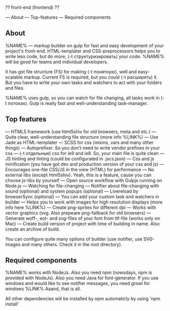 ??
front-end (frontend)
??

— About
— Top-features
— Required components




About
-----

%NAME% — markup builder on gulp for fast and easy development of your project's front-end. HTML-templater and CSS-preprocessors helps you to write less code, but do more, (-t структуризировать) your code. %NAME% will be good for teams and individual developers.

It has got file structure (FS) for making (-t понятную), well and easy-scalable markup. Current FS is required, but you could (-t расширять) it. But you have to write your own tasks and watchers to act with your folders and files.

%NAME% uses gulp, so you can watch for file changing, all tasks work in (-t потоках). Gulp is really fast and well-understanding task-manager.


Top features
------------

— HTML5 framework (use html5shiv for old browsers, meta and etc.)
— Quite clear, well-understanding file structure (more info %LINK%)
— Use Jade as HTML-templater
— SCSS for css (mixins, vars and many other things)
— Autoprefixer. So you don't need to write vendor prefixes in your css
— (-t отдельные) css for ie9 and ie8. So, your main file is quite clean
— JS hinting and linting (could be configurated in .jscs.json)
— Css and js minification (you have got dev and production version of your css and js)
— Encourages one-file CSS/JS in the view (HTML) for performance
— No external libs (except html5shiv). Yeah, this is a feature, cause you can choose js-libs by yourself
— Open source workflow with Gulpjs running on Node.js
— Watching for file-changing
— Notifier about file-changing with sound (optional) and system popups (optional)
— Livereload by browserSync (optional)
— You can add your custom task and watchers in builder
— Helps you to work with images for high resolution displays (more info here %LINK%)
— Create png-sprites for different dpi
— Works with vector graphics (svg. Also prepeare png-fallback for old browsers)
— Generate woff-, eot- and svg-files of your font from ttf-file (works only on Mac)
— Create build version of project with time of building in name. Also create an archive of build.

You can configure quite many options of builder (use notifier, use SVG-images and many others. Check it in the root directory).


Required components
-------------------

%NAME% works with NodeJs. Also you need npm (nowsdays, npm is provided with NodeJs).
Also you need Java for font-generator.
If you use windows and would like to see notifier messages, you need growl for windows %LINK%
Aaand, that is all.

All other dependencies will be installed by npm automaticly by using 'npm install'